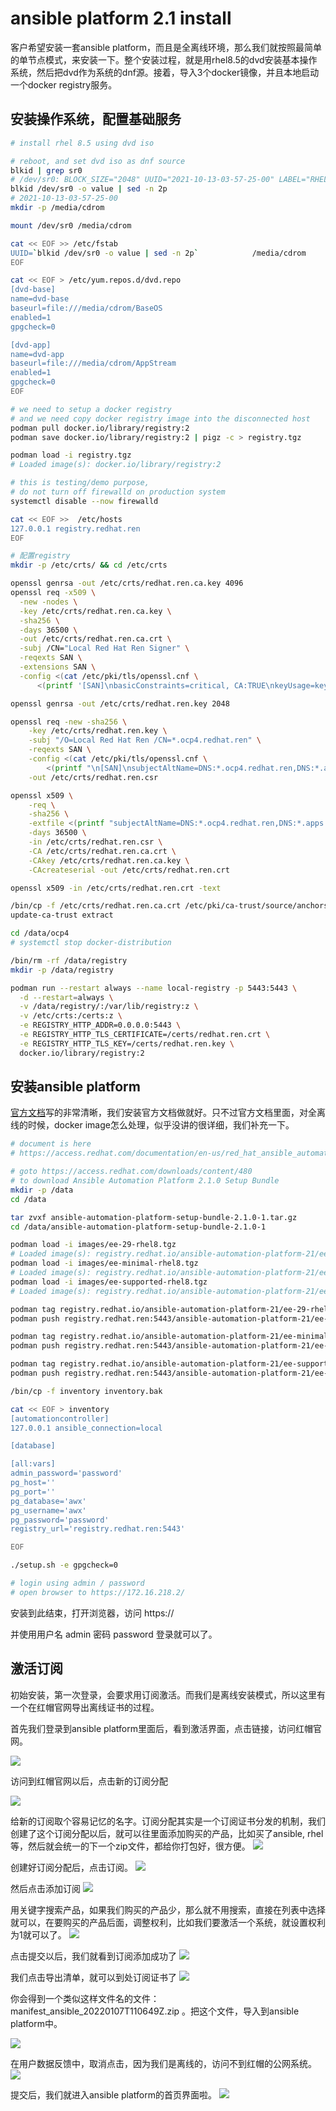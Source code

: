 # ansible platform 2.1 install

客户希望安装一套ansible platform，而且是全离线环境，那么我们就按照最简单的单节点模式，来安装一下。整个安装过程，就是用rhel8.5的dvd安装基本操作系统，然后把dvd作为系统的dnf源。接着，导入3个docker镜像，并且本地启动一个docker registry服务。

## 安装操作系统，配置基础服务
```bash
# install rhel 8.5 using dvd iso

# reboot, and set dvd iso as dnf source
blkid | grep sr0
# /dev/sr0: BLOCK_SIZE="2048" UUID="2021-10-13-03-57-25-00" LABEL="RHEL-8-5-0-BaseOS-x86_64" TYPE="iso9660" PTUUID="4d694e6c" PTTYPE="dos"
blkid /dev/sr0 -o value | sed -n 2p
# 2021-10-13-03-57-25-00
mkdir -p /media/cdrom

mount /dev/sr0 /media/cdrom

cat << EOF >> /etc/fstab
UUID=`blkid /dev/sr0 -o value | sed -n 2p`            /media/cdrom                iso9660 ro,user,auto  0 0
EOF

cat << EOF > /etc/yum.repos.d/dvd.repo
[dvd-base]
name=dvd-base
baseurl=file:///media/cdrom/BaseOS
enabled=1
gpgcheck=0

[dvd-app]
name=dvd-app
baseurl=file:///media/cdrom/AppStream
enabled=1
gpgcheck=0
EOF

# we need to setup a docker registry
# and we need copy docker registry image into the disconnected host
podman pull docker.io/library/registry:2
podman save docker.io/library/registry:2 | pigz -c > registry.tgz

podman load -i registry.tgz
# Loaded image(s): docker.io/library/registry:2

# this is testing/demo purpose,
# do not turn off firewalld on production system
systemctl disable --now firewalld

cat << EOF >>  /etc/hosts
127.0.0.1 registry.redhat.ren
EOF

# 配置registry
mkdir -p /etc/crts/ && cd /etc/crts

openssl genrsa -out /etc/crts/redhat.ren.ca.key 4096
openssl req -x509 \
  -new -nodes \
  -key /etc/crts/redhat.ren.ca.key \
  -sha256 \
  -days 36500 \
  -out /etc/crts/redhat.ren.ca.crt \
  -subj /CN="Local Red Hat Ren Signer" \
  -reqexts SAN \
  -extensions SAN \
  -config <(cat /etc/pki/tls/openssl.cnf \
      <(printf '[SAN]\nbasicConstraints=critical, CA:TRUE\nkeyUsage=keyCertSign, cRLSign, digitalSignature'))

openssl genrsa -out /etc/crts/redhat.ren.key 2048

openssl req -new -sha256 \
    -key /etc/crts/redhat.ren.key \
    -subj "/O=Local Red Hat Ren /CN=*.ocp4.redhat.ren" \
    -reqexts SAN \
    -config <(cat /etc/pki/tls/openssl.cnf \
        <(printf "\n[SAN]\nsubjectAltName=DNS:*.ocp4.redhat.ren,DNS:*.apps.ocp4.redhat.ren,DNS:*.redhat.ren\nbasicConstraints=critical, CA:FALSE\nkeyUsage=digitalSignature, keyEncipherment, keyAgreement, dataEncipherment\nextendedKeyUsage=serverAuth")) \
    -out /etc/crts/redhat.ren.csr

openssl x509 \
    -req \
    -sha256 \
    -extfile <(printf "subjectAltName=DNS:*.ocp4.redhat.ren,DNS:*.apps.ocp4.redhat.ren,DNS:*.redhat.ren\nbasicConstraints=critical, CA:FALSE\nkeyUsage=digitalSignature, keyEncipherment, keyAgreement, dataEncipherment\nextendedKeyUsage=serverAuth") \
    -days 36500 \
    -in /etc/crts/redhat.ren.csr \
    -CA /etc/crts/redhat.ren.ca.crt \
    -CAkey /etc/crts/redhat.ren.ca.key \
    -CAcreateserial -out /etc/crts/redhat.ren.crt

openssl x509 -in /etc/crts/redhat.ren.crt -text

/bin/cp -f /etc/crts/redhat.ren.ca.crt /etc/pki/ca-trust/source/anchors/
update-ca-trust extract

cd /data/ocp4
# systemctl stop docker-distribution

/bin/rm -rf /data/registry
mkdir -p /data/registry

podman run --restart always --name local-registry -p 5443:5443 \
  -d --restart=always \
  -v /data/registry/:/var/lib/registry:z \
  -v /etc/crts:/certs:z \
  -e REGISTRY_HTTP_ADDR=0.0.0.0:5443 \
  -e REGISTRY_HTTP_TLS_CERTIFICATE=/certs/redhat.ren.crt \
  -e REGISTRY_HTTP_TLS_KEY=/certs/redhat.ren.key \
  docker.io/library/registry:2
```

## 安装ansible platform

[官方文档](https://access.redhat.com/documentation/en-us/red_hat_ansible_automation_platform/2.1/html/red_hat_ansible_automation_platform_installation_guide/index)写的非常清晰，我们安装官方文档做就好。只不过官方文档里面，对全离线的时候，docker image怎么处理，似乎没讲的很详细，我们补充一下。

```bash
# document is here
# https://access.redhat.com/documentation/en-us/red_hat_ansible_automation_platform/2.1/pdf/red_hat_ansible_automation_platform_installation_guide/red_hat_ansible_automation_platform-2.1-red_hat_ansible_automation_platform_installation_guide-en-us.pdf

# goto https://access.redhat.com/downloads/content/480
# to download Ansible Automation Platform 2.1.0 Setup Bundle
mkdir -p /data
cd /data

tar zvxf ansible-automation-platform-setup-bundle-2.1.0-1.tar.gz
cd /data/ansible-automation-platform-setup-bundle-2.1.0-1

podman load -i images/ee-29-rhel8.tgz
# Loaded image(s): registry.redhat.io/ansible-automation-platform-21/ee-29-rhel8:latest
podman load -i images/ee-minimal-rhel8.tgz
# Loaded image(s): registry.redhat.io/ansible-automation-platform-21/ee-minimal-rhel8:latest
podman load -i images/ee-supported-rhel8.tgz
# Loaded image(s): registry.redhat.io/ansible-automation-platform-21/ee-supported-rhel8:latest

podman tag registry.redhat.io/ansible-automation-platform-21/ee-29-rhel8:latest registry.redhat.ren:5443/ansible-automation-platform-21/ee-29-rhel8:latest
podman push registry.redhat.ren:5443/ansible-automation-platform-21/ee-29-rhel8:latest

podman tag registry.redhat.io/ansible-automation-platform-21/ee-minimal-rhel8:latest registry.redhat.ren:5443/ansible-automation-platform-21/ee-minimal-rhel8:latest
podman push registry.redhat.ren:5443/ansible-automation-platform-21/ee-minimal-rhel8:latest

podman tag registry.redhat.io/ansible-automation-platform-21/ee-supported-rhel8:latest registry.redhat.ren:5443/ansible-automation-platform-21/ee-supported-rhel8:latest
podman push registry.redhat.ren:5443/ansible-automation-platform-21/ee-supported-rhel8:latest

/bin/cp -f inventory inventory.bak

cat << EOF > inventory
[automationcontroller]
127.0.0.1 ansible_connection=local

[database]

[all:vars]
admin_password='password'
pg_host=''
pg_port=''
pg_database='awx'
pg_username='awx'
pg_password='password'
registry_url='registry.redhat.ren:5443'

EOF

./setup.sh -e gpgcheck=0

# login using admin / password
# open browser to https://172.16.218.2/
```
安装到此结束，打开浏览器，访问 https://<server ip address or dns name>

并使用用户名 admin 密码 password 登录就可以了。

## 激活订阅

初始安装，第一次登录，会要求用订阅激活。而我们是离线安装模式，所以这里有一个在红帽官网导出离线证书的过程。

首先我们登录到ansible platform里面后，看到激活界面，点击链接，访问红帽官网。

![](imgs/2022-01-07-18-52-55.png)

访问到红帽官网以后，点击新的订阅分配

![](imgs/2022-01-07-18-54-47.png)

给新的订阅取个容易记忆的名字。订阅分配其实是一个订阅证书分发的机制，我们创建了这个订阅分配以后，就可以往里面添加购买的产品，比如买了ansible, rhel等，然后就会统一的下一个zip文件，都给你打包好，很方便。
![](imgs/2022-01-07-18-56-17.png)

创建好订阅分配后，点击订阅。
![](imgs/2022-01-07-19-00-37.png)

然后点击添加订阅
![](imgs/2022-01-07-19-01-31.png)

用关键字搜索产品，如果我们购买的产品少，那么就不用搜索，直接在列表中选择就可以，在要购买的产品后面，调整权利，比如我们要激活一个系统，就设置权利为1就可以了。
![](imgs/2022-01-07-19-04-08.png)

点击提交以后，我们就看到订阅添加成功了
![](imgs/2022-01-07-19-05-43.png)

我们点击导出清单，就可以到处订阅证书了
![](imgs/2022-01-07-19-06-39.png)

你会得到一个类似这样文件名的文件： manifest_ansible_20220107T110649Z.zip 。把这个文件，导入到ansible platform中。

![](imgs/2022-01-07-19-09-14.png)

在用户数据反馈中，取消点击，因为我们是离线的，访问不到红帽的公网系统。
![](imgs/2022-01-07-19-10-07.png)

提交后，我们就进入ansible platform的首页界面啦。
![](imgs/2022-01-07-19-12-44.png)